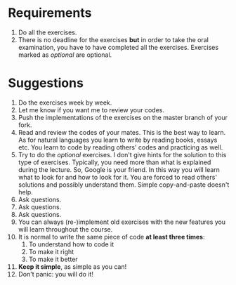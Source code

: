 # Requirements

1. Do all the exercises.
2. There is no deadline for the exercises **but** in order to take the oral examination, you have to have completed all the exercises. Exercises marked as *optional* are optional.

# Suggestions

1. Do the exercises week by week.
2. Let me know if you want me to review your codes.
3. Push the implementations of the exercises on the master branch of your fork.
4. Read and review the codes of your mates. This is the best way to learn. As for natural languages you learn to write by reading books, essays etc. You learn to code by reading others' codes and practicing as well.
5. Try to do the *optional* exercises. I don't give hints for the solution to this type of exercises. Typically, you need more than what is explained during the lecture. So, Google is your friend. In this way you will learn what to look for and how to look for it. You are forced to read others' solutions and possibly understand them. Simple copy-and-paste doesn't help.
6. Ask questions.
7. Ask questions.
8. Ask questions.
9. You can always (re-)implement old exercises with the new features you will learn throughout the course.
10. It is normal to write the same piece of code **at least three times**:
    1. To understand how to code it
    2. To make it right
    3. To make it better
11. **Keep it simple**, as simple as you can!
12. Don't panic: you will do it!

